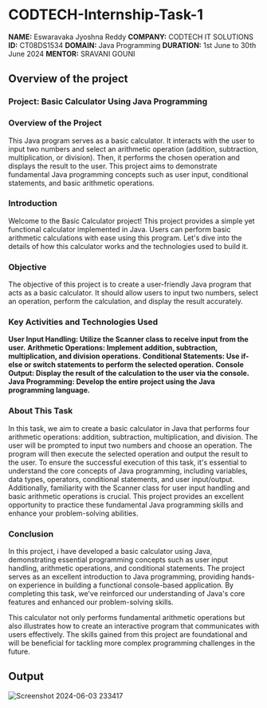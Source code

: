 # CODTECH-Internship-Task-1

**NAME:** Eswaravaka Jyoshna Reddy
**COMPANY:** CODTECH IT SOLUTIONS
**ID:** CT08DS1534
**DOMAIN:** Java Programming
**DURATION:** 1st June to 30th June 2024
**MENTOR:** SRAVANI GOUNI

## Overview of the project

### Project: Basic Calculator Using Java Programming

### Overview of the Project

This Java program serves as a basic calculator. It interacts with the user to input two numbers and select an arithmetic operation (addition, subtraction, multiplication, or division). Then, it performs the chosen operation and displays the result to the user. This project aims to demonstrate fundamental Java programming concepts such as user input, conditional statements, and basic arithmetic operations.

### Introduction

Welcome to the Basic Calculator project! This project provides a simple yet functional calculator implemented in Java. Users can perform basic arithmetic calculations with ease using this program. Let's dive into the details of how this calculator works and the technologies used to build it.

### Objective

The objective of this project is to create a user-friendly Java program that acts as a basic calculator. It should allow users to input two numbers, select an operation, perform the calculation, and display the result accurately.

### Key Activities and Technologies Used

**User Input Handling: Utilize the Scanner class to receive input from the user.**
**Arithmetic Operations: Implement addition, subtraction, multiplication, and division operations.**
**Conditional Statements: Use if-else or switch statements to perform the selected operation.**
**Console Output: Display the result of the calculation to the user via the console.**
**Java Programming: Develop the entire project using the Java programming language.**

### About This Task

In this task, we aim to create a basic calculator in Java that performs four arithmetic operations: addition, subtraction, multiplication, and division. The user will be prompted to input two numbers and choose an operation. The program will then execute the selected operation and output the result to the user. To ensure the successful execution of this task, it's essential to understand the core concepts of Java programming, including variables, data types, operators, conditional statements, and user input/output. Additionally, familiarity with the Scanner class for user input handling and basic arithmetic operations is crucial. This project provides an excellent opportunity to practice these fundamental Java programming skills and enhance your problem-solving abilities.

### Conclusion

In this project, i have developed a basic calculator using Java, demonstrating essential programming concepts such as user input handling, arithmetic operations, and conditional statements. The project serves as an excellent introduction to Java programming, providing hands-on experience in building a functional console-based application. By completing this task, we've reinforced our understanding of Java's core features and enhanced our problem-solving skills.

This calculator not only performs fundamental arithmetic operations but also illustrates how to create an interactive program that communicates with users effectively. The skills gained from this project are foundational and will be beneficial for tackling more complex programming challenges in the future.

## Output

![Screenshot 2024-06-03 233417](https://github.com/jyoshna08/CODTECH-Internship-Task-1/assets/171473485/30e80c56-61e6-42df-936a-95d464355bf4)

